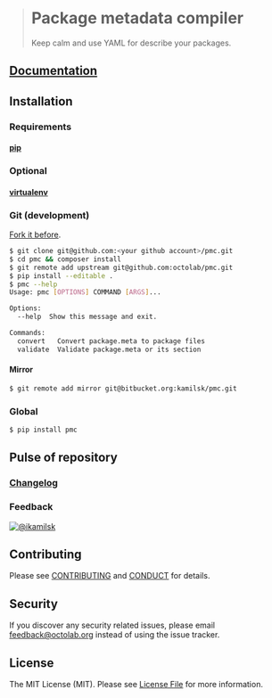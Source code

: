 > # Package metadata compiler
>
> Keep calm and use YAML for describe your packages.

## [Documentation](https://github.com/octolab/pmc/wiki)

## Installation

### Requirements

#### [pip](http://pip.readthedocs.io/en/latest/installing/)

### Optional

#### [virtualenv](https://virtualenv.pypa.io/en/stable/installation.html)

### Git (development)

[Fork it before](https://github.com/octolab/pmc/fork).

```bash
$ git clone git@github.com:<your github account>/pmc.git
$ cd pmc && composer install
$ git remote add upstream git@github.com:octolab/pmc.git
$ pip install --editable .
$ pmc --help
Usage: pmc [OPTIONS] COMMAND [ARGS]...

Options:
  --help  Show this message and exit.

Commands:
  convert   Convert package.meta to package files
  validate  Validate package.meta or its section
```

#### Mirror

```bash
$ git remote add mirror git@bitbucket.org:kamilsk/pmc.git
```

### Global

```bash
$ pip install pmc
```

## Pulse of repository

### [Changelog](CHANGELOG.md)

### Feedback

[![@ikamilsk](https://img.shields.io/badge/author-%40ikamilsk-blue.svg)](https://twitter.com/ikamilsk)

## Contributing

Please see [CONTRIBUTING](CONTRIBUTING.md) and [CONDUCT](CONDUCT.md) for details.

## Security

If you discover any security related issues, please email feedback@octolab.org instead of using the issue tracker.

## License

The MIT License (MIT). Please see [License File](LICENSE.md) for more information.
